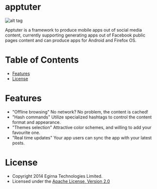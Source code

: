 apptuter
========
![alt tag](https://raw.github.com/egirna/apptuter/master/logo/apptuter-logo-mod.png)

Apptuter is a framework to produce mobile apps out of social media content, currently supporting generating apps out of Facebook public pages content and can produce apps for Android and Firefox OS.

# Table of Contents
 
* [Features](#features)
* [License](#license)
 
# <a name="features"></a>Features
* "Offline browsing" No network? No problem, the content is cached!
* "Hash commands" Utilize specialized hashtags to control the content format and appearance.
* "Themes selection" Attractive color schemes, and willing to add your favourite one.
* "Real time updates" Your app users can sync the app with your latest posts.

# <a name="license"></a>License
* Copyright 2014 Egirna Technologies Limited.
* Licensed under the [Apache License, Version 2.0](http://http://opensource.org/licenses/Apache-2.0)




